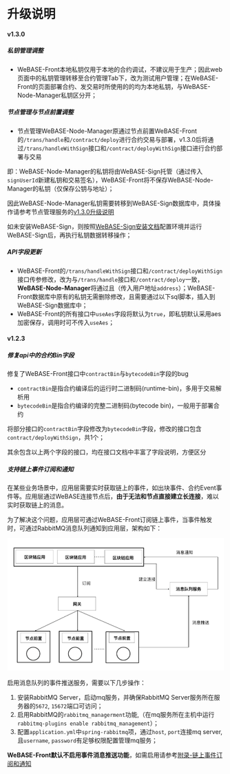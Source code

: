# 升级说明

#### v1.3.0

##### 私钥管理调整
- WeBASE-Front本地私钥仅用于本地的合约调试，不建议用于生产；因此web页面中的私钥管理转移至合约管理Tab下，改为测试用户管理；在WeBASE-Front的页面部署合约、发交易时所使用的的均为本地私钥，与WeBASE-Node-Manager私钥区分开；

##### 节点管理与节点前置调整
- 节点管理WeBASE-Node-Manager原通过节点前置WeBASE-Front的`/trans/handle`和`/contract/deploy`进行合约交易与部署，v1.3.0后将通过`/trans/handleWithSign`接口和`/contract/deployWithSign`接口进行合约部署与交易

即：WeBASE-Node-Manager的私钥将由WeBASE-Sign托管（通过传入`signUserId`新建私钥和交易签名），WeBASE-Front将不保存WeBASE-Node-Manager的私钥（仅保存公钥与地址）；

因此WeBASE-Node-Manager私钥需要转移到WeBASE-Sign数据库中，具体操作请参考节点管理服务的[v1.3.0升级说明](https://webasedoc.readthedocs.io/zh_CN/latest/docs/WeBASE-Node-Manager/upgrade.html#v1-3-0)

如未安装WeBASE-Sign，则按照[WeBASE-Sign安装文档](https://webasedoc.readthedocs.io/zh_CN/latest/docs/WeBASE-Sign/install.html)配置环境并运行WeBASE-Sign后，再执行私钥数据转移操作；

##### API字段更新
- WeBASE-Front的`/trans/handleWithSign`接口和`/contract/deployWithSign`接口传参修改，改为与`/trans/handle`接口和`/contract/deploy`一致，**WeBASE-Node-Manager**将通过且（传入用户地址`address`）；WeBASE-Front数据库中原有的私钥无需删除修改，且需要通过以下sql脚本，插入到WeBASE-Sign数据库中；
- WeBASE-Front的所有接口中`useAes`字段将默认为`true`，即私钥默认采用aes加密保存，调用时可不传入`useAes`；

#### v1.2.3

##### 修复api中的合约Bin字段

修复了WeBASE-Front接口中`contractBin`与`bytecodeBin`字段的bug

- `contractBin`是指合约编译后的运行时二进制码(runtime-bin)，多用于交易解析用
- `bytecodeBin`是指合约编译的完整二进制码(bytecode bin)，一般用于部署合约

将部分接口的`contractBin`字段修改为`bytecodeBin`字段，修改的接口包含`contract/deployWithSign`，共1个；

其余包含以上两个字段的接口，均在接口文档中丰富了字段说明，方便区分

##### 支持链上事件订阅和通知

在某些业务场景中，应用层需要实时获取链上的事件，如出块事件、合约Event事件等。应用层通过WeBASE连接节点后，**由于无法和节点直接建立长连接**，难以实时获取链上的消息。

为了解决这个问题，应用层可通过WeBASE-Front订阅链上事件，当事件触发时，可通过RabbitMQ消息队列通知到应用层，架构如下：

![链上事件通知架构](../../images/WeBASE/front-event/event_structure.png)

启用消息队列的事件推送服务，需要以下几步操作：
1. 安装RabbitMQ Server，启动mq服务，并确保RabbitMQ Server服务所在服务器的`5672`, `15672`端口可访问；
2. 启用RabbitMQ的`rabbitmq_managerment`功能,（在mq服务所在主机中运行`rabbitmq-plugins enable rabbitmq_management`）；
3. 配置`application.yml`中`spring-rabbitmq`项，通过`host`, `port`连接mq server, 且`username`, `password`有足够权限配置管理mq服务；

**WeBASE-Front默认不启用事件消息推送功能**，如需启用请参考[附录-链上事件订阅和通知](./appendix.html#id11)

